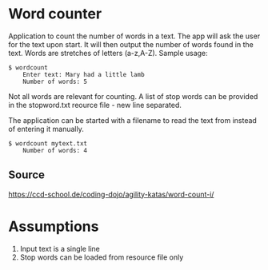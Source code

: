 Word counter
============
Application to count the number of words in a text. 
The app will ask the user for the text upon start. 
It will then output the number of words found in the text. 
Words are stretches of letters (a-z,A-Z). Sample usage:

    $ wordcount
        Enter text: Mary had a little lamb
        Number of words: 5

Not all words are relevant for counting. A list of stop words can be provided in the stopword.txt reource file - new line separated.

The application can be started with a filename to read the text from instead of entering it manually.

    $ wordcount mytext.txt
        Number of words: 4
Source
-------
https://ccd-school.de/coding-dojo/agility-katas/word-count-i/

Assumptions
===========
1. Input text is a single line
2. Stop words can be loaded from resource file only
